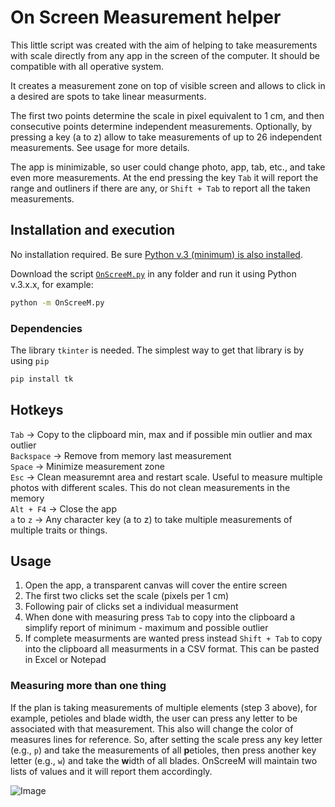 # On Screen Measurement helper

This little script was created with the aim of helping to take measurements with scale directly from any app in the screen of the computer. It should be compatible with all operative system. 

It creates a measurement zone on top of visible screen and allows to click in a desired are spots to take linear measurments.

The first two points determine the scale in pixel equivalent to 1 cm, and then consecutive points determine independent measurements. Optionally, by pressing a key (a to z) allow to take measurements of up to 26 independent measurements. See usage for more details.

The app is minimizable, so user could change photo, app, tab, etc., and take even more measurements. At the end pressing the key `Tab` it will report the range and outliners if there are any, or `Shift + Tab` to report all the taken measurements.

## Installation and execution
No installation required. Be sure [Python v.3 (minimum) is also installed](https://www.python.org/downloads/).

Download the script [`OnScreeM.py`](https://raw.githubusercontent.com/camayal/OnScreeM/main/OnScreeM.py) in any folder and run it using Python v.3.x.x, for example:

```Bash
python -m OnScreeM.py
```

### Dependencies
The library `tkinter` is needed. The simplest way to get that library is by using `pip`

```Bash
pip install tk
```

## Hotkeys  
`Tab` -> Copy to the clipboard min, max and if possible min outlier and max outlier  
`Backspace` -> Remove from memory last measurement  
`Space` -> Minimize measurement zone  
`Esc` -> Clean measuremnt area and restart scale. Useful to measure multiple photos with different scales. This do not clean measurements in the memory  
`Alt + F4` -> Close the app  
`a` to `z` -> Any character key (a to z) to take multiple measurements of multiple traits or things.


## Usage
   1. Open the app, a transparent canvas will cover the entire screen
   2. The first two clicks set the scale (pixels per 1 cm)
   3. Following pair of clicks set a individual measurment
   4. When done with measuring press `Tab` to copy into the clipboard a simplify report of minimum - maximum and possible outlier  
   5. If complete measurments are wanted press instead `Shift + Tab` to copy into the clipboard all measurments in a CSV format. This can be pasted in Excel or Notepad  
### Measuring more than one thing
If the plan is taking measurements of multiple elements (step 3 above), for example, petioles and blade width, the user can press any letter to be associated with that measurement. This also will change the color of measures lines for reference. 
So, after setting the scale press any key letter (e.g., `p`) and take the measurements of all **p**etioles, then press another key letter (e.g., `w`) and take the **w**idth of all blades. 
OnScreeM will maintain two lists of values and it will report them accordingly.

![Image](./ico/animation-onscreem.gif)
